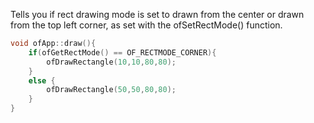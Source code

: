 Tells you if rect drawing mode is set to drawn from the center or drawn from the top left corner, as set with the ofSetRectMode() function.
```cpp
void ofApp::draw(){
    if(ofGetRectMode() == OF_RECTMODE_CORNER){
        ofDrawRectangle(10,10,80,80);
    }
    else {
        ofDrawRectangle(50,50,80,80);
    }
}
```
